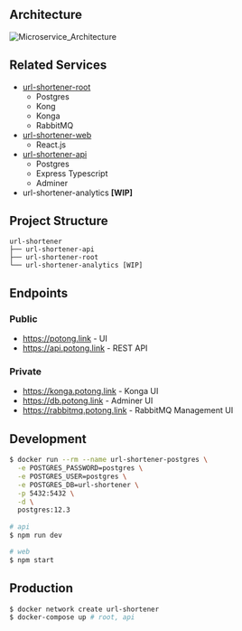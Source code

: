 ## Architecture
![Microservice_Architecture](https://i.imgur.com/uX1Qg1C.png)

## Related Services
* [url-shortener-root](https://github.com/Daivasmara/url-shortener-root)
  * Postgres
  * Kong
  * Konga
  * RabbitMQ
* [url-shortener-web](https://github.com/Daivasmara/url-shortener-web)
  * React.js
* [url-shortener-api](https://github.com/Daivasmara/url-shortener-api)
  * Postgres
  * Express Typescript
  * Adminer
* url-shortener-analytics **[WIP]**

## Project Structure
```
url-shortener
├── url-shortener-api
├── url-shortener-root
└── url-shortener-analytics [WIP]
```

## Endpoints
### Public
* https://potong.link - UI
* https://api.potong.link - REST API

### Private
* https://konga.potong.link - Konga UI
* https://db.potong.link - Adminer UI
* https://rabbitmq.potong.link - RabbitMQ Management UI

## Development
```sh
$ docker run --rm --name url-shortener-postgres \
  -e POSTGRES_PASSWORD=postgres \
  -e POSTGRES_USER=postgres \
  -e POSTGRES_DB=url-shortener \
  -p 5432:5432 \
  -d \
  postgres:12.3
  
# api
$ npm run dev

# web
$ npm start
```

## Production
```sh
$ docker network create url-shortener
$ docker-compose up # root, api
```
